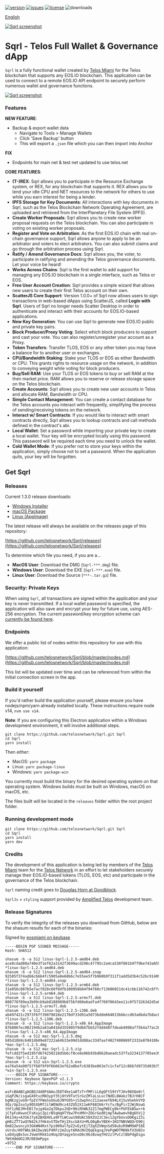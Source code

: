 [![version](https://img.shields.io/github/release/telosnetwork/Sqrl/all.svg)](https://github.com/telosnetwork/Sqrl/releases)
[![issues](https://img.shields.io/github/issues/telosnetwork/Sqrl.svg)](https://github.com/telosnetwork/Sqrl/issues)
[![license](https://img.shields.io/badge/license-MIT-blue.svg)](https://raw.githubusercontent.com/telosnetwork/Sqrl/master/LICENSE)
![downloads](https://img.shields.io/github/downloads/telosnetwork/Sqrl/total.svg)

[English](https://github.com/telosnetwork/Sqrl/blob/master/README.md)

[![Sqrl screenshot](https://raw.githubusercontent.com/telosnetwork/Sqrl/master/app/renderer/assets/images/sqrl.png)](https://raw.githubusercontent.com/telosnetwork/Sqrl/master/app/renderer/assets/images/sqrl.png)

# Sqrl - Telos Full Wallet & Governance dApp

`Sqrl` is a fully functional wallet created by [Telos Miami](https://eos.miami/) for the Telos blockchain that supports any EOS.IO blockchain. This application can be used to connect to a remote EOS.IO API endpoint to securely perform numerous wallet and governance functions.

[![Sqrl screenshot](https://raw.githubusercontent.com/telosnetwork/Sqrl/master/Sqrl.png)](https://raw.githubusercontent.com/telosnetwork/Sqrl/master/Sqrl.png)

### Features

**NEW FEATURE**:
- Backup & export wallet data
    - Navigate to Tools > Manage Wallets
    - Click 'Save Backup' button 
    - This will export a `.json` file which you can then import into Anchor
    
**FIX**
- Endpoints for main net & test net updated to use telos.net

**CORE FEATURES**:
- **(T-)REX**: Sqrl allows you to participate in the Resource Exchange system, or REX, for any blockchain that supports it. REX allows you to lend your idle CPU and NET resources to the network for others to use while you earn interest for being a lender.
- **IPFS Storage for Key Documents**: All interactions with key documents in Sqrl, such as the Telos Blockchain Network Operating Agreement, are uploaded and retrieved from the InterPlanetary File System (IPFS).
- **Create Worker Proposals**: Sqrl allows you to create new worker proposal requests on the Telos blockchain. You can also participate in voting on existing worker proposals.
- **Register and Vote on Arbitration**: As the first EOS.IO chain with real on-chain governance support, Sqrl allows anyone to apply to be an arbitrator and voters to elect arbitrators. You can also submit claims and go through the arbitration process using Sqrl.
- **Ratify / Amend Governance Docs**: Sqrl allows you, the voter, to participate in ratifying and amending the Telos governance documents. Let your voice be heard!
- **Works Across Chains**: Sqrl is the first wallet to add support for managing any EOS.IO blockchain in a single interface, such as Telos or EOS.
- **Free User Account Creation**: Sqrl provides a simple wizard that allows new users to create their first Telos account on their own.
- **ScatterJS Core Support**: Version 1.0.0+ of Sqrl now allows users to sign transactions in web-based dApps using ScatterJS, called **Login with Sqrl**. Users of Sqrl no longer needs Scatter Desktop in order to authenticate and interact with their accounts for EOS.IO-based applications.
- **New Key Generation**: You can use Sqrl to generate new EOS.IO public and private key pairs.
- **Block Producer/Proxy Voting**: Select which block producers to support and cast your vote. You can also register/unregister your account as a Proxy.
- **Token Transfers**: Transfer TLOS, EOS or any other token you may have a balance for to another user or exchanges.
- **CPU/Bandwidth Staking**: Stake your TLOS or EOS as either Bandwidth or CPU. This grants rights to resource usage on the network, in addition to conveying weight while voting for block producers.
- **Buy/Sell RAM**: Use your TLOS or EOS tokens to buy or sell RAM at the then market price. RAM allows you to reserve or release storage space on the Telos blockchain.
- **Create Accounts**: Sqrl allows you to create new user accounts in Telos and allocate RAM, Bandwidth or CPU.
- **Simple Contact Management**: You can create a contact database for the Telos accounts you interact with frequently, simplifying the process of sending/receiving tokens on the network.
- **Interact w/ Smart Contracts**: If you would like to interact with smart contracts directly, Sqrl allows you to lookup contracts and call methods defined in the contract's abi.
- **Local Wallet**: Set a password while importing your private key to create a local wallet. Your key will be encrypted locally using this password. This password will be required each time you need to unlock the wallet.
- **Cold Wallet Mode**: If you prefer not to store your keys within the application, simply choose not to set a password. When the application quits, your key will be forgotten.

## Get Sqrl

### Releases

Current 1.3.0 release downloads:

- [Windows Installer](https://github.com/telosnetwork/Sqrl/releases/download/1.3.0/win-Sqrl-1.3.0.exe)
- [macOS Package](https://github.com/telosnetwork/Sqrl/releases/download/1.3.0/mac-Sqrl-1.3.0.dmg)
- [Linux (AppImage)](https://github.com/telosnetwork/Sqrl/releases/download/1.3.0/linux-Sqrl-1.3.0-x86_64.AppImage)

The latest release will always be available on the releases page of this repository:

[https://github.com/telosnetwork/Sqrl/releases](https://github.com/telosnetwork/Sqrl/releases)

To determine which file you need, if you are a...

- **MacOS User**: Download the DMG (`Sqrl-***.dmg`) file.
- **Windows User**: Download the EXE (`Sqrl-***.exe`) file.
- **Linux User**: Download the Source (`***-.tar.gz`) file.

### Security: Private Keys

When using `Sqrl`, all transactions are signed within the application and your key is never transmitted. If a local wallet password is specified, the application will also save and encrypt your key for future use, using AES-256 encryption. The current password/key encryption scheme can [currently be found here](https://github.com/telosnetwork/Sqrl/blob/master/app/shared/actions/wallet.js#L8).

### Endpoints

We offer a public list of nodes within this repository for use with this application:

[https://github.com/telosnetwork/Sqrl/blob/master/nodes.md](https://github.com/telosnetwork/Sqrl/blob/master/nodes.md)

This list will be updated over time and can be referenced from within the initial connection screen in the app.

### Build it yourself

If you'd rather build the application yourself, please ensure you have nodejs/npm/yarn already installed locally. These instructions require node v14, `nvm use v14`. 

**Note**: If you are configuring this Electron application within a Windows development environment, it will involve additional steps.

```
git clone https://github.com/telosnetwork/Sqrl.git Sqrl
cd Sqrl
yarn install
```

Then either:

- MacOS: `yarn package`
- Linux: `yarn package-linux`
- Windows: `yarn package-win`

You currently must build the binary for the desired operating system on that operating system. Windows builds must be built on Windows, macOS on macOS, etc.

The files built will be located in the `releases` folder within the root project folder.

### Running development mode

```
git clone https://github.com/telosnetwork/Sqrl.git Sqrl
cd Sqrl
yarn install
yarn dev
```

### Credits

The development of this application is being led by members of the [Telos Miami](https://telos.miami) team for the [Telos Network](https://telos.net) in an effort to let stakeholders securely manage their EOS.IO-based tokens (TLOS, EOS, etc) and participate in the governance of the Telos blockchain.

`Sqrl` naming credit goes to [Douglas Horn at Goodblock](https://goodblock.io/).

`SqrlJs` + `styling` support provided by [Amplified Telos](https://amplified.software/) development team.

### Release Signatures

To verify the integrity of the releases you download from GitHub, below are the shasum results for each of the binaries:

Signed by [eosmiami on keybase](https://keybase.io/eosmiami)

```
-----BEGIN PGP SIGNED MESSAGE-----
Hash: SHA512

shasum -b -a 512 linux-Sqrl-1.2.5-amd64.deb
ace0cdad80a740e3f1ef62a3142f3699acd298c47795c2a4ca530f801b9ff9be743a8598105883c5efa7857849c155b95587534801486dc532db66fb1a763fb2 *linux-Sqrl-1.2.5-amd64.deb
shasum -b -a 512 linux-Sqrl-1.2.5-amd64.snap
92505f374ad66cb664fc5905a0e68b6c7e55ee5f7b960b9f311f1add5d3b4c52bc914095c8e280aed06f299e85ecfcc7660d933cc20418d79490c37eeb3f944b *linux-Sqrl-1.2.5-amd64.snap
shasum -b -a 512 linux-Sqrl-1.2.5-arm64.deb
31e056c887b5e7acf820c60f0dfb100958b84f94760cf13606021dc41cbb116742c6ffa188b308466b67392903ad8b9c0eac14f57ac68c32de562fab92671bc8 *linux-Sqrl-1.2.5-arm64.deb
shasum -b -a 512 linux-Sqrl-1.2.5-armv7l.deb
808778f89ea3b99cb9ab8188989b875bfd60e6adfa4f76970643ee11c0f573263d2d5a09281f654a63a1c7071af1e6ddf687d6f78dbc772b37f17c581048a5f9 *linux-Sqrl-1.2.5-armv7l.deb
shasum -b -a 512 linux-Sqrl-1.2.5-i386.deb
ab49f421c2973f6ff39079818e2170df33d91a5073bdde664013bbbccd63a6bda7b8ac084ea605d9ad8249d8275a8f96f52e2b4ae3d1ec952b97b60e1114185d *linux-Sqrl-1.2.5-i386.deb
shasum -b -a 512 linux-Sqrl-1.2.5-x86_64.AppImage
876806fec002194b2a83a0416d355905f9db67bb52fdd448f7deab4998af75b4a77ac20c9a1439ff30f8fb97092b8e47b743fd12f7be10fa309772407d828aad *linux-Sqrl-1.2.5-x86_64.AppImage
shasum -b -a 512 mac-Sqrl-1.2.5.dmg
b85d10b9c6481db09e87222a64b33e99d1dd88ac33dfaaf4027400889f2332e070410be55a000f0500c11ce92f5150150de787c1651361f7cd53ee5761225525 *mac-Sqrl-1.2.5.dmg
shasum -b -a 512 mac-Sqrl-1.2.5.zip
fefcdd2f5ed195fd674250218d5b6cf8ce8a96b93bd6620aeadc537fa3234137705ee392e52a60bba9978176c519cd030b7414e3ef5627112ab9f146e83231ea *mac-Sqrl-1.2.5.zip
shasum -b -a 512 win-Sqrl-1.2.5.exe
ea76a54a90f57f68f9f0f6b663ef62a0befc6383be863e7c1cfaf12c86b7d9735d03b75a0385cf720cc1e1895c7a327f8efaa952c7ea09b8e418b603dd4636e3 *win-Sqrl-1.2.5.exe
-----BEGIN PGP SIGNATURE-----
Version: Keybase OpenPGP v2.1.3
Comment: https://keybase.io/crypto

wsFcBAABCgAGBQJdd8P4AAoJEDT4ke1a0TzT+fMP/iL6gQFt59tYTJHv90XQe0rl
iGqP2N/isgaGX0tvzRN3ypY35j8tV9TutSrGzZMlaLsLuc7NdEL8Wakz7BJrH8CF
bgNEzgjuG9rfpIV7FWaSxUGubJNYG95+jSZwpXncZ12aexeT694LXj5uVGekkVYD
XQz/Up2so1y9OSXbMfJilWENd9cz43ZU52X11eKF6BI66rYcfx/BgPirZJWjNzwG
thF1zNEJM+EBl7ojg4Go2q7DkpuJUD+90iRhWb32Z17mgPWECg9k+PUFEkB5w+r6
jCfpFuHxwnCFsKuycZpirB5qHqHTYbw7PnXMV+ZOGrGedRjmpTAwbwmvhBg6hVj2
D6134y+A356J7y6ZBXEHXLa9FTLWCuw198UAC5DXZU2JC3ec1ZgYbUvsDOKgiZ3i
gH8iZTT1wQYN42kJfHk4vSTDeTHj2XscUAtU+MLO0gBvYBEK+1KO7NBVWQOrD90j
Om822wsncyV3GkWN4Rxt7pi009alfpZ2vEytEjTZqXZVWqnSd50ubzR9WM9API8E
sUrdx/H9TWbL9AIDwiWiP4RFz2mZuyt6RAcNV2QqEkgxqJVePqWOTM6NkfU3U02v
LeDdyqBx5ocJVwmYRk81o9UqJQYaqye5nxD8c96zBvwqfHV2zlPvCzlBbPdgDigu
fWtHdmOO2JM/DEOmPpgx
=97S2
-----END PGP SIGNATURE-----
```